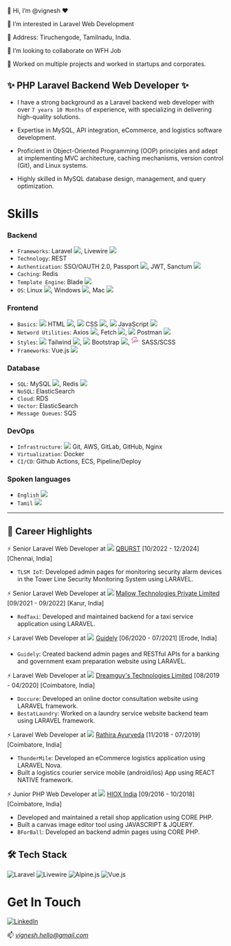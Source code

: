 👋 Hi, I’m @vignesh ❤

👀 I’m interested in Laravel Web Development

🌱 Address: Tiruchengode, Tamilnadu, India.

💞️ I’m looking to collaborate on WFH Job

🚀 Worked on multiple projects and worked in startups and corporates. 

## ✨ PHP Laravel Backend Web Developer ✨

- I have a strong background as a Laravel backend web developer with over `7 years 10 Months` of experience, with specializing in delivering high-quality solutions.
  
- Expertise in MySQL, API integration, eCommerce, and logistics software development.

- Proficient in Object-Oriented Programming (OOP) principles and adept at implementing MVC architecture, caching mechanisms, version control (Git), and Linux systems.

- Highly skilled in MySQL database design, management, and query optimization.

# Skills

### Backend
- `Frameworks`: Laravel ![](https://geps.dev/progress/85), Livewire ![](https://geps.dev/progress/70)
- `Technology`: REST
- `Authentication`: SSO/OAUTH 2.0, Passport ![](https://geps.dev/progress/80), JWT, Sanctum ![](https://geps.dev/progress/80)
- `Caching`: Redis
- `Template Engine`: Blade ![](https://geps.dev/progress/90)
- `OS`: Linux ![](https://geps.dev/progress/70), Windows ![](https://geps.dev/progress/80), Mac ![](https://geps.dev/progress/70)

### Frontend
- `Basics`: <img src="https://cdn.jsdelivr.net/gh/devicons/devicon/icons/html5/html5-original.svg" width="20"> HTML ![](https://geps.dev/progress/90), <img src="https://cdn.jsdelivr.net/gh/devicons/devicon/icons/css3/css3-plain.svg" width="20"> CSS ![](https://geps.dev/progress/90), <img src="https://cdn.jsdelivr.net/gh/devicons/devicon/icons/javascript/javascript-original.svg" width="20"> JavaScript ![](https://geps.dev/progress/80)
- `Netword Utilities`: Axios ![](https://geps.dev/progress/80), Fetch ![](https://geps.dev/progress/80), <img src="https://www.vectorlogo.zone/logos/getpostman/getpostman-icon.svg" width="20"/> Postman ![](https://geps.dev/progress/70)
- `Styles`: <img src="https://www.vectorlogo.zone/logos/tailwindcss/tailwindcss-icon.svg" width="20"> Tailwind ![](https://geps.dev/progress/70), <img src="https://cdn.jsdelivr.net/gh/devicons/devicon/icons/bootstrap/bootstrap-plain.svg" width="20"> Bootstrap ![](https://geps.dev/progress/70), <img src="https://raw.githubusercontent.com/devicons/devicon/master/icons/sass/sass-original.svg" width="20"> SASS/SCSS
- `Frameworks`: Vue.js ![](https://geps.dev/progress/70)

### Database
- `SQL`: MySQL ![](https://geps.dev/progress/80), Redis ![](https://geps.dev/progress/70)
- `NoSQL`: ElasticSearch
- `Cloud`: RDS
- `Vector`: ElasticSearch
- `Message Queues`: SQS

### DevOps
- `Infrastructure`: <img src="https://cdn.jsdelivr.net/gh/devicons/devicon/icons/git/git-plain.svg" width="20"> Git, AWS, GitLab, GitHub, Nginx
- `Virtualization`: Docker
- `CI/CD`: Github Actions, ECS, Pipeline/Deploy

### Spoken languages
- `English` ![](https://geps.dev/progress/80)
- `Tamil` ![](https://geps.dev/progress/100)

---

## 💼 Career Highlights

⚡ Senior Laravel Web Developer at <img src="https://media.licdn.com/dms/image/v2/C510BAQHO5lgpq-KY8w/company-logo_200_200/company-logo_200_200/0/1630568855860/qburst_logo?e=1743033600&v=beta&t=wcUPTe-ic4FTEy-mjSpsGmNqxCUMP_8BPIBzYsZQ7H8" width="25" /> [QBURST](https://www.qburst.com/en-in/) [10/2022 - 12/2024] [Chennai, India]
- `TLSM IoT`: Developed admin pages for monitoring security alarm devices in the Tower Line Security Monitoring System using LARAVEL.

⚡ Senior Laravel Web Developer at <img src="https://encrypted-tbn0.gstatic.com/images?q=tbn:ANd9GcQmBkuJNQGrzMZPZytQSCUB3ya1mfmKRd9Osw&s" width="50" /> [Mallow Technologies Private Limited](https://mallow-tech.com/) [09/2021 - 09/2022] [Karur, India]
- `RedTaxi`: Developed and maintained backend for a taxi service application using LARAVEL.

⚡ Laravel Web Developer at <img src="https://media.licdn.com/dms/image/v2/C4D0BAQHhL476k_RELw/company-logo_200_200/company-logo_200_200/0/1630580488178?e=1743033600&v=beta&t=zKC1eAYs3o24llqEp3pmqkVxU_yKyo2gUowPD5NlT0U" width="25" /> [Guidely](https://guidely.in/) [06/2020 - 07/2021] [Erode, India]
- `Guidely`: Created backend admin pages and RESTful APIs for a banking and government exam preparation website using LARAVEL.

⚡ Laravel Web Developer at <img src="https://superbcompanies.com/_next/image/?url=https%3A%2F%2Fsuperbcompanies.s3.eu-central-1.amazonaws.com%2Fimages%2Fcompanies%2Flogos%2F1ab48fc0-d869-11ed-9755-0bc15af4f22d.jpg&w=192&q=75" width="20" /> [Dreamguy's Technologies Limited](https://dreamstechnologies.com/) [08/2019 - 04/2020] [Coimbatore, India]
- `Doccure`: Developed an online doctor consultation website using LARAVEL framework.
- `BestatLaundry`: Worked on a laundry service website backend team using LARAVEL framework.

⚡ Laravel Web Developer at <img src="https://encrypted-tbn0.gstatic.com/images?q=tbn:ANd9GcQCKNlZ1rM5_bGoxNRwHhxiA9wfAdYn8pCsNA&s" width="50" /> [Rathira Ayurveda](https://www.rathiraayurveda.com/) [11/2018 - 07/2019] [Coimbatore, India]
- `ThunderMile`: Developed an eCommerce logistics application using LARAVEL Nova.
- Built a logistics courier service mobile (android/ios) App using REACT NATIVE framework.

⚡ Junior PHP Web Developer at <img src="https://images.g2crowd.com/uploads/product/image/social_landscape/social_landscape_65423d6df2c87714e5e52703627c155a/hiox-india.png" width="50"/> [HIOX India](https://www.hioxindia.com/) [09/2016 - 10/2018] [Coimbatore, India]
- Developed and maintained a retail shop application using CORE PHP.
- Built a canvas image editor tool using JAVASCRIPT & JQUERY.
- `BForBall`: Developed an backend admin pages using CORE PHP.

## 🛠️ Tech Stack
![Laravel](https://img.shields.io/badge/Laravel-%23FF2D20.svg?style=for-the-badge&logo=laravel&logoColor=white) ![Livewire](https://img.shields.io/badge/Livewire-%23DA558C.svg?style=for-the-badge&logo=livewire&logoColor=white) ![Alpine.js](https://img.shields.io/badge/Alpine.js-%2377C1D2.svg?style=for-the-badge&logo=alpine.js&logoColor=white) ![Vue.js](https://img.shields.io/badge/Vue.js-%233FB27F.svg?style=for-the-badge&logo=vue.js&logoColor=white)

# Get In Touch
[![LinkedIn](https://img.shields.io/badge/LinkedIn-0077B5?style=for-the-badge&logo=linkedin&logoColor=white)](https://www.linkedin.com/in/vignesh-venkatachalam-1bb763aa/)

📫 *vignesh.hello@gmail.com*

